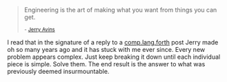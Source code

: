 > Engineering is the art of making what you want from things you can get.
> 
> <small>- [Jerry Avins][avins]</small>

I read that in the signature of a reply to a [comp.lang.forth][forth] post Jerry made oh so many years ago and it has stuck with me ever since. Every new problem appears complex. Just keep breaking it down until each individual piece is simple. Solve them. The end result is the answer to what was previously deemed insurmountable.

[avins]: http://users.erols.com/jyavins/index.html
[forth]: https://groups.google.com/forum/#!forum/comp.lang.forth
